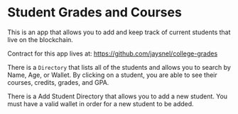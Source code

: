 # Student Grades and Courses

This is an app that allows you to add and keep track of current students that live on the blockchain.

Contract for this app lives at: https://github.com/jaysnel/college-grades

There is a `Directory` that lists all of the students and allows you to search by Name, Age, or Wallet. By clicking on a student, you are able to see their courses, credits, grades, and GPA.

There is a Add Student Directory that allows you to add a new student. You must have a valid wallet in order for a new student to be added.